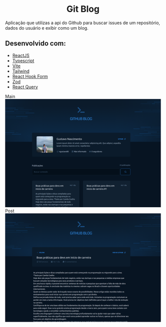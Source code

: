 <div align="center">
  <h1>Git Blog</h1>
</div>

Aplicação que utilizas a api do Github para buscar issues de um repositório, dados do usuário e exibir como um blog.

## Desenvolvido com:
- [ReactJS](https://react.dev/)
- [Typescript](https://www.typescriptlang.org/)
- [Vite](https://vite.dev/)
- [Tailwind](https://tailwindcss.com/)
- [React Hook Form](https://react-hook-form.com/)
- [Zod](https://zod.dev/)
- [React Query](https://tanstack.com/query/v4/docs/framework/react/overview)


Main
![Screenshot1](https://github.com/ngustavo80/git-blog/blob/main/src/assets/screenshots/main.png)
Post
![Screenshot2](https://github.com/ngustavo80/git-blog/blob/main/src/assets/screenshots/post.png)